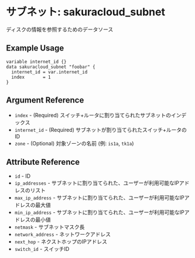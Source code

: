 # サブネット: sakuracloud_subnet

ディスクの情報を参照するためのデータソース

## Example Usage

```hcl
variable internet_id {}
data sakuracloud_subnet "foobar" {
  internet_id = var.internet_id
  index       = 1
}
```

## Argument Reference

* `index` - (Required) スイッチ+ルータに割り当てられたサブネットのインデックス
* `internet_id` - (Required) サブネットが割り当てられたスイッチ+ルータのID
* `zone` - (Optional) 対象ゾーンの名前 (例: `is1a`, `tk1a`) 


## Attribute Reference

* `id` - ID
* `ip_addresses` - サブネットに割り当てられた、ユーザーが利用可能なIPアドレスのリスト
* `max_ip_address` - サブネットに割り当てられた、ユーザーが利用可能なIPアドレスの最大値
* `min_ip_address` - サブネットに割り当てられた、ユーザーが利用可能なIPアドレスの最小値
* `netmask` - サブネットマスク長
* `network_address` - ネットワークアドレス
* `next_hop` - ネクストホップのIPアドレス
* `switch_id` - スイッチID
